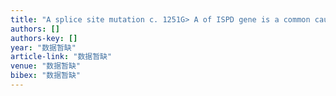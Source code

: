 ```yaml
---
title: "A splice site mutation c. 1251G> A of ISPD gene is a common cause of congenital muscular dystrophy in Chinese patients."
authors: []
authors-key: []
year: "数据暂缺"
article-link: "数据暂缺"
venue: "数据暂缺"
bibex: "数据暂缺"
---
```

